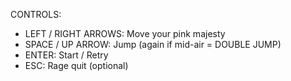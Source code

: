 CONTROLS:
- LEFT / RIGHT ARROWS: Move your pink majesty
- SPACE / UP ARROW: Jump (again if mid-air = DOUBLE JUMP)
- ENTER: Start / Retry
- ESC: Rage quit (optional)
